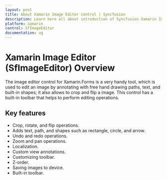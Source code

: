 ```yaml
---
layout: post
title: About Xamarin Image Editor control | Syncfusion
description: Learn here all about introduction of Syncfusion Xamarin Image Editor (SfImageEditor) control, its elements and more.
platform: xamarin
control: SfImageEditor
documentation: ug
---
```


# Xamarin Image Editor (SfImageEditor) Overview

The image editor control for Xamarin.Forms is a very handy tool, which is used to edit an image by annotating with free hand drawing paths, text, and built-in shapes; it also allows to crop and flip a image. This control has a built-in toolbar that helps to perform editing operations.

## Key features

* Crop, rotate, and flip operations.
* Adds text, path, and shapes such as rectangle, circle, and arrow.
* Undo and redo operations.
* Zoom and pan operations.
* Localization.
* Custom view annotations.
* Customizing toolbar.
* Z-order.
* Saving images to device.
* Built-in toolbar.